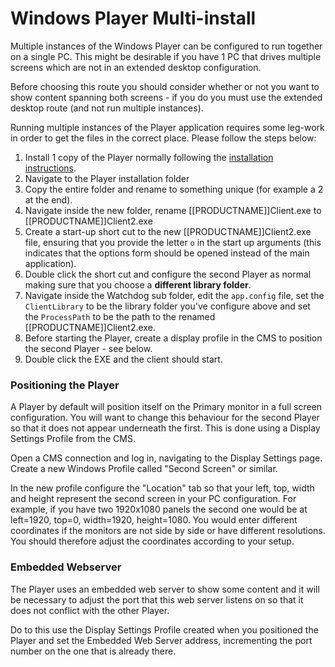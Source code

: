 <!--toc=getting_started-->
# Windows Player Multi-install
Multiple instances of the Windows Player can be configured to run together on a single PC. This might be desirable if you have 1 PC that drives multiple screens which are not in an extended desktop configuration.

Before choosing this route you should consider whether or not you want to show content spanning both screens - if you do you must use the extended desktop route (and not run multiple instances).

Running multiple instances of the Player application requires some leg-work in order to get the files in the correct place. Please follow the steps below:

1. Install 1 copy of the Player normally following the [installation instructions](install_windows_client.html).
2. Navigate to the Player installation folder
3. Copy the entire folder and rename to something unique (for example a 2 at the end).
4. Navigate inside the new folder, rename [[PRODUCTNAME]]Client.exe to [[PRODUCTNAME]]Client2.exe
5. Create a start-up short cut to the new [[PRODUCTNAME]]Client2.exe file, ensuring that you provide the letter `o` in the start up arguments (this indicates that the options form should be opened instead of the main application).
6. Double click the short cut and configure the second Player as normal making sure that you choose a **different library folder**.
7. Navigate inside the Watchdog sub folder, edit the `app.config` file, set the `ClientLibrary` to be the library folder you've configure above and set the `ProcessPath` to be the path to the renamed [[PRODUCTNAME]]Client2.exe.
8. Before starting the Player, create a display profile in the CMS to position the second Player - see below.
9. Double click the EXE and the client should start.



### Positioning the Player

A Player by default will position itself on the Primary monitor in a full screen configuration. You will want to change this behaviour for the second Player so that it does not appear underneath the first. This is done using a Display Settings Profile from the CMS.

Open a CMS connection and log in, navigating to the Display Settings page. Create a new Windows Profile called "Second Screen" or similar. 

In the new profile configure the "Location" tab so that your left, top, width and height represent the second screen in your PC configuration. For example, if you have two 1920x1080 panels the second one would be at left=1920, top=0, width=1920, height=1080. You would enter different coordinates if the monitors are not side by side or have different resolutions. You should therefore adjust the coordinates according to your setup.

### Embedded Webserver

The Player uses an embedded web server to show some content and it will be necessary to adjust the port that this web server listens on so that it does not conflict with the other Player.

Do to this use the Display Settings Profile created when you positioned the Player and set the Embedded Web Server address, incrementing the port number on the one that is already there.

